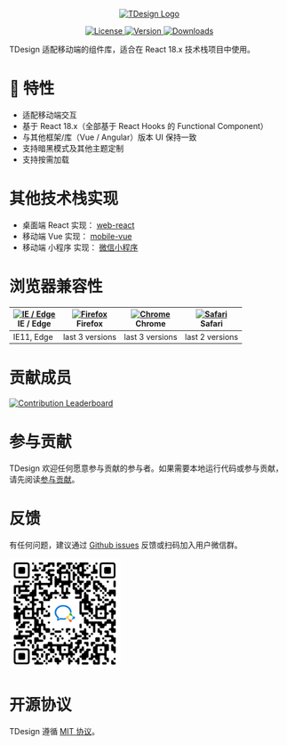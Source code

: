 <p align="center">
  <a href="https://tdesign.tencent.com/" target="_blank">
    <img alt="TDesign Logo" width="200" src="https://tdesign.gtimg.com/site/TDesign.png" />
  </a>
</p>

<p align="center">
   <a href="https://www.npmjs.com/package/tdesign-mobile-react">
    <img src="https://img.shields.io/npm/l/tdesign-mobile-react.svg?sanitize=true" alt="License" />
  </a>
  <a href="https://www.npmjs.com/package/tdesign-mobile-react">
    <img src="https://img.shields.io/npm/v/tdesign-mobile-react.svg?sanitize=true" alt="Version">
  </a>
  <a href="https://www.npmjs.com/package/tdesign-mobile-react">
    <img src="https://img.shields.io/npm/dt/tdesign-mobile-react.svg?sanitize=true" alt="Downloads" />
  </a>
</p>

TDesign 适配移动端的组件库，适合在 React 18.x 技术栈项目中使用。

# 🎉 特性

- 适配移动端交互
- 基于 React 18.x（全部基于 React Hooks 的 Functional Component）
- 与其他框架/库（Vue / Angular）版本 UI 保持一致
- 支持暗黑模式及其他主题定制
- 支持按需加载

# 其他技术栈实现
- 桌面端 React 实现： [web-react](https://github.com/Tencent/tdesign-react)
- 移动端 Vue 实现： [mobile-vue](https://github.com/Tencent/tdesign-mobile-vue)
- 移动端 小程序 实现： [微信小程序](https://github.com/Tencent/tdesign-miniprogram)


# 浏览器兼容性

| [<img src="https://raw.githubusercontent.com/alrra/browser-logos/master/src/edge/edge_48x48.png" alt="IE / Edge" width="24px" height="24px" />](http://godban.github.io/browsers-support-badges/)<br/>IE / Edge | [<img src="https://raw.githubusercontent.com/alrra/browser-logos/master/src/firefox/firefox_48x48.png" alt="Firefox" width="24px" height="24px" />](http://godban.github.io/browsers-support-badges/)<br/>Firefox | [<img src="https://raw.githubusercontent.com/alrra/browser-logos/master/src/chrome/chrome_48x48.png" alt="Chrome" width="24px" height="24px" />](http://godban.github.io/browsers-support-badges/)<br/>Chrome | [<img src="https://raw.githubusercontent.com/alrra/browser-logos/master/src/safari/safari_48x48.png" alt="Safari" width="24px" height="24px" />](http://godban.github.io/browsers-support-badges/)<br/>Safari |
| -- | -- | -- | -- |
| IE11, Edge | last 3 versions | last 3 versions | last 2 versions |

# 贡献成员

<a href="https://openomy.app/github/tencent/tdesign-mobile-react" target="_blank">
  <img src="https://openomy.app/svg?repo=tencent/tdesign-mobile-react&chart=bubble&latestMonth=12" alt="Contribution Leaderboard" />
</a>

# 参与贡献

TDesign 欢迎任何愿意参与贡献的参与者。如果需要本地运行代码或参与贡献，请先阅读[参与贡献](https://github.com/Tencent/tdesign-mobile-react/blob/develop/CONTRIBUTING.md)。

# 反馈

有任何问题，建议通过 [Github issues](https://github.com/Tencent/tdesign-mobile-react/issues) 反馈或扫码加入用户微信群。

<img src="https://raw.githubusercontent.com/Tencent/tdesign/main/packages/components/src/images/groups/react-group.png" width="200" />

# 开源协议

TDesign 遵循 [MIT 协议](https://github.com/Tencent/tdesign-mobile-react/LICENSE)。

